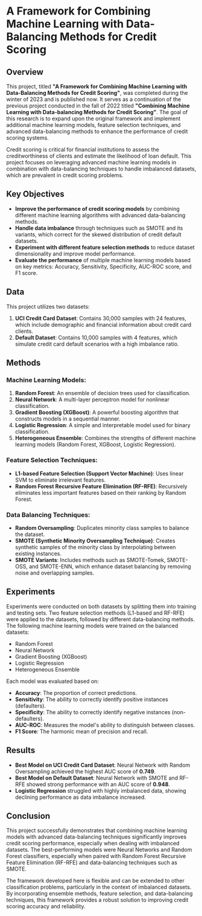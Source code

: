 
# A Framework for Combining Machine Learning with Data-Balancing Methods for Credit Scoring

## Overview

This project, titled **"A Framework for Combining Machine Learning with Data-Balancing Methods for Credit Scoring"**, was completed during the winter of 2023 and is published now. It serves as a continuation of the previous project conducted in the fall of 2022 titled **"Combining Machine Learning with Data-balancing Methods for Credit Scoring"**. The goal of this research is to expand upon the original framework and implement additional machine learning models, feature selection techniques, and advanced data-balancing methods to enhance the performance of credit scoring systems.

Credit scoring is critical for financial institutions to assess the creditworthiness of clients and estimate the likelihood of loan default. This project focuses on leveraging advanced machine learning models in combination with data-balancing techniques to handle imbalanced datasets, which are prevalent in credit scoring problems.

## Key Objectives

- **Improve the performance of credit scoring models** by combining different machine learning algorithms with advanced data-balancing methods.
- **Handle data imbalance** through techniques such as SMOTE and its variants, which correct for the skewed distribution of credit default datasets.
- **Experiment with different feature selection methods** to reduce dataset dimensionality and improve model performance.
- **Evaluate the performance** of multiple machine learning models based on key metrics: Accuracy, Sensitivity, Specificity, AUC-ROC score, and F1 score.

## Data

This project utilizes two datasets:

1. **UCI Credit Card Dataset**: Contains 30,000 samples with 24 features, which include demographic and financial information about credit card clients.
2. **Default Dataset**: Contains 10,000 samples with 4 features, which simulate credit card default scenarios with a high imbalance ratio.

## Methods

### Machine Learning Models:
1. **Random Forest**: An ensemble of decision trees used for classification.
2. **Neural Network**: A multi-layer perceptron model for nonlinear classification.
3. **Gradient Boosting (XGBoost)**: A powerful boosting algorithm that constructs models in a sequential manner.
4. **Logistic Regression**: A simple and interpretable model used for binary classification.
5. **Heterogeneous Ensemble**: Combines the strengths of different machine learning models (Random Forest, XGBoost, Logistic Regression).

### Feature Selection Techniques:
- **L1-based Feature Selection (Support Vector Machine)**: Uses linear SVM to eliminate irrelevant features.
- **Random Forest Recursive Feature Elimination (RF-RFE)**: Recursively eliminates less important features based on their ranking by Random Forest.

### Data Balancing Techniques:
- **Random Oversampling**: Duplicates minority class samples to balance the dataset.
- **SMOTE (Synthetic Minority Oversampling Technique)**: Creates synthetic samples of the minority class by interpolating between existing instances.
- **SMOTE Variants**: Includes methods such as SMOTE-Tomek, SMOTE-OSS, and SMOTE-ENN, which enhance dataset balancing by removing noise and overlapping samples.

## Experiments

Experiments were conducted on both datasets by splitting them into training and testing sets. Two feature selection methods (L1-based and RF-RFE) were applied to the datasets, followed by different data-balancing methods. The following machine learning models were trained on the balanced datasets:
- Random Forest
- Neural Network
- Gradient Boosting (XGBoost)
- Logistic Regression
- Heterogeneous Ensemble

Each model was evaluated based on:
- **Accuracy**: The proportion of correct predictions.
- **Sensitivity**: The ability to correctly identify positive instances (defaulters).
- **Specificity**: The ability to correctly identify negative instances (non-defaulters).
- **AUC-ROC**: Measures the model's ability to distinguish between classes.
- **F1 Score**: The harmonic mean of precision and recall.

## Results

- **Best Model on UCI Credit Card Dataset**: Neural Network with Random Oversampling achieved the highest AUC score of **0.749**.
- **Best Model on Default Dataset**: Neural Network with SMOTE and RF-RFE showed strong performance with an AUC score of **0.948**.
- **Logistic Regression** struggled with highly imbalanced data, showing declining performance as data imbalance increased.

## Conclusion

This project successfully demonstrates that combining machine learning models with advanced data-balancing techniques significantly improves credit scoring performance, especially when dealing with imbalanced datasets. The best-performing models were Neural Networks and Random Forest classifiers, especially when paired with Random Forest Recursive Feature Elimination (RF-RFE) and data-balancing techniques such as SMOTE.

The framework developed here is flexible and can be extended to other classification problems, particularly in the context of imbalanced datasets. By incorporating ensemble methods, feature selection, and data-balancing techniques, this framework provides a robust solution to improving credit scoring accuracy and reliability.
